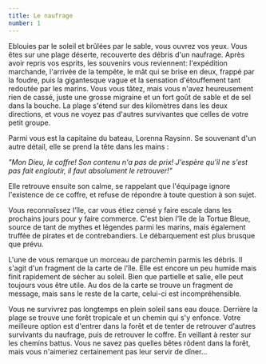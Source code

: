 ```yaml
---
title: Le naufrage
number: 1
---
```


Eblouies par le soleil et brûlées par le sable, vous ouvrez vos yeux. Vous êtes sur une plage déserte, recouverte des débris d'un naufrage. Après avoir repris vos esprits, les souvenirs vous reviennent: l'expédition marchande, l'arrivée de la tempête, le mât qui se brise en deux, frappé par la foudre, puis la gigantesque vague et la sensation d'étouffement tant redoutée par les marins. Vous vous tâtez, mais vous n'avez heureusement rien de cassé, juste une grosse migraine et un fort goût de sable et de sel dans la bouche. La plage s'étend sur des kilomètres dans les deux directions, et vous ne voyez pas d'autres survivantes que celles de votre petit groupe.

Parmi vous est la capitaine du bateau, Lorenna Raysinn. Se souvenant d'un autre détail, elle se prend la tête dans les mains :

*"Mon Dieu, le coffre! Son contenu n'a pas de prix! J'espère qu'il ne s'est pas fait engloutir, il faut absolument le retrouver!"*

Elle retrouve ensuite son calme, se rappelant que l'équipage ignore l'existence de ce coffre, et refuse de répondre à toute question à son sujet.

Vous reconnaîssez l'île, car vous étiez censé y faire escale dans les prochains jours pour y faire commerce. C'est bien l'île de la Tortue Bleue, source de tant de mythes et légendes parmi les marins, mais également truffée de pirates et de contrebandiers. Le débarquement est plus brusque que prévu.

L'une de vous remarque un morceau de parchemin parmis les débris. Il s'agit d'un fragment de la carte de l'île. Elle est encore un peu humide mais finit rapidement de sécher au soleil. Bien que partielle et salie, elle peut toujours vous être utile. Au dos de la carte se trouve un fragment de message, mais sans le reste de la carte, celui-ci est incompréhensible.

Vous ne survivrez pas longtemps en plein soleil sans eau douce. Derrière la plage se trouve une forêt tropicale et un chemin qui s'y enfonce. Votre meilleure option est d'entrer dans la forêt et de tenter de retrouver d'autres survivants du naufrage, puis de retrouver le coffre. En veillant à rester sur les chemins battus. Vous ne savez pas quelles bêtes rôdent dans la forêt, mais vous n'aimeriez certainement pas leur servir de dîner...
